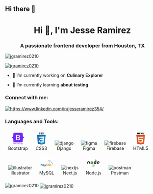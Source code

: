 ## Hi there 👋

<h1 align="center">Hi 👋, I'm Jesse Ramirez</h1>
<h3 align="center">A passionate frontend developer from Houston, TX</h3>

<p align="left">
  <img src="https://komarev.com/ghpvc/?username=jgramirez0210&label=Profile%20views&color=0e75b6&style=flat" alt="jgramirez0210" />
</p>

<p align="left">
  <a href="https://github.com/ryo-ma/github-profile-trophy">
    <img src="https://github-profile-trophy.vercel.app/?username=jgramirez0210" alt="jgramirez0210" />
  </a>
</p>

- 🔭 I’m currently working on **Culinary Explorer**

- 🌱 I’m currently learning **about testing**

<h3 align="left">Connect with me:</h3>
<p align="left">
  <a href="https://linkedin.com/in/https://www.linkedin.com/in/jesseramirez354/" target="blank">
    <img align="center" src="https://raw.githubusercontent.com/rahuldkjain/github-profile-readme-generator/master/src/images/icons/Social/linked-in-alt.svg" alt="https://www.linkedin.com/in/jesseramirez354/" height="30" width="40" />
  </a>
</p>

<h3 align="left">Languages and Tools:</h3>
<p align="left">
  <div style="display: inline-block; text-align: center; margin: 10px;">
    <img src="https://raw.githubusercontent.com/devicons/devicon/master/icons/bootstrap/bootstrap-plain-wordmark.svg" alt="bootstrap" width="40" height="40"/>
    <div>Bootstrap</div>
  </div>
  <div style="display: inline-block; text-align: center; margin: 10px;">
    <img src="https://raw.githubusercontent.com/devicons/devicon/master/icons/css3/css3-original-wordmark.svg" alt="css3" width="40" height="40"/>
    <div>CSS3</div>
  </div>
  <div style="display: inline-block; text-align: center; margin: 10px;">
    <img src="https://cdn.worldvectorlogo.com/logos/django.svg" alt="django" width="40" height="40"/>
    <div>Django</div>
  </div>
  <div style="display: inline-block; text-align: center; margin: 10px;">
    <img src="https://www.vectorlogo.zone/logos/figma/figma-icon.svg" alt="figma" width="40" height="40"/>
    <div>Figma</div>
  </div>
  <div style="display: inline-block; text-align: center; margin: 10px;">
    <img src="https://www.vectorlogo.zone/logos/firebase/firebase-icon.svg" alt="firebase" width="40" height="40"/>
    <div>Firebase</div>
  </div>
  <div style="display: inline-block; text-align: center; margin: 10px;">
    <img src="https://raw.githubusercontent.com/devicons/devicon/master/icons/html5/html5-original-wordmark.svg" alt="html5" width="40" height="40"/>
    <div>HTML5</div>
  </div>
  <div style="display: inline-block; text-align: center; margin: 10px;">
    <img src="https://www.vectorlogo.zone/logos/adobe_illustrator/adobe_illustrator-icon.svg" alt="illustrator" width="40" height="40"/>
    <div>Illustrator</div>
  </div>
  <div style="display: inline-block; text-align: center; margin: 10px;">
    <img src="https://raw.githubusercontent.com/devicons/devicon/master/icons/mysql/mysql-original-wordmark.svg" alt="mysql" width="40" height="40"/>
    <div>MySQL</div>
  </div>
  <div style="display: inline-block; text-align: center; margin: 10px;">
    <img src="https://cdn.worldvectorlogo.com/logos/nextjs-2.svg" alt="nextjs" width="40" height="40"/>
    <div>Next.js</div>
  </div>
  <div style="display: inline-block; text-align: center; margin: 10px;">
    <img src="https://raw.githubusercontent.com/devicons/devicon/master/icons/nodejs/nodejs-original-wordmark.svg" alt="nodejs" width="40" height="40"/>
    <div>Node.js</div>
  </div>
  <div style="display: inline-block; text-align: center; margin: 10px;">
    <img src="https://www.vectorlogo.zone/logos/getpostman/getpostman-icon.svg" alt="postman" width="40" height="40"/>
    <div>Postman</div>
  </div>
</p>

<p>
  <img align="left" src="https://github-readme-stats.vercel.app/api/top-langs?username=jgramirez0210&show_icons=true&locale=en&layout=compact" alt="jgramirez0210" />
</p>

<p>&nbsp;<img align="center" src="https://github-readme-stats.vercel.app/api?username=jgramirez0210&show_icons=true&locale=en" alt="jgramirez0210" /></p>
